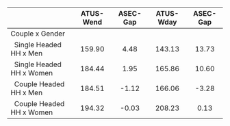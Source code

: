 
|                      |    ATUS-Wend |     ASEC-Gap |    ATUS-Wday |     ASEC-Gap |
| -------------------- | :----------: | :----------: | :----------: | :----------: |
| Couple x Gender      |              |              |              |              |
| &nbsp;&nbsp;Single Headed HH x Men |       159.90 |         4.48 |       143.13 |        13.73 |
| &nbsp;&nbsp;Single Headed HH x Women |       184.44 |         1.95 |       165.86 |        10.60 |
| &nbsp;&nbsp;Couple Headed HH x Men |       184.51 |        -1.12 |       166.06 |        -3.28 |
| &nbsp;&nbsp;Couple Headed HH x Women |       194.32 |        -0.03 |       208.23 |         0.13 |

